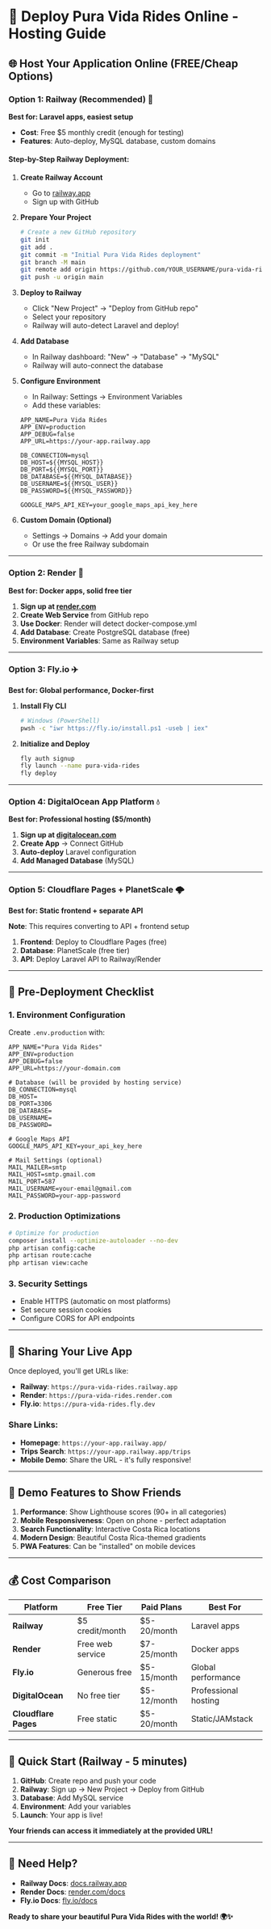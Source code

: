 # 🚀 Deploy Pura Vida Rides Online - Hosting Guide

## 🌐 Host Your Application Online (FREE/Cheap Options)

### **Option 1: Railway (Recommended) 🚂**
**Best for: Laravel apps, easiest setup**
- **Cost**: Free $5 monthly credit (enough for testing)
- **Features**: Auto-deploy, MySQL database, custom domains

#### **Step-by-Step Railway Deployment:**

1. **Create Railway Account**
   - Go to [railway.app](https://railway.app)
   - Sign up with GitHub

2. **Prepare Your Project**
   ```bash
   # Create a new GitHub repository
   git init
   git add .
   git commit -m "Initial Pura Vida Rides deployment"
   git branch -M main
   git remote add origin https://github.com/YOUR_USERNAME/pura-vida-rides.git
   git push -u origin main
   ```

3. **Deploy to Railway**
   - Click "New Project" → "Deploy from GitHub repo"
   - Select your repository
   - Railway will auto-detect Laravel and deploy!

4. **Add Database**
   - In Railway dashboard: "New" → "Database" → "MySQL"
   - Railway will auto-connect the database

5. **Configure Environment**
   - In Railway: Settings → Environment Variables
   - Add these variables:
   ```
   APP_NAME=Pura Vida Rides
   APP_ENV=production
   APP_DEBUG=false
   APP_URL=https://your-app.railway.app
   
   DB_CONNECTION=mysql
   DB_HOST=${{MYSQL_HOST}}
   DB_PORT=${{MYSQL_PORT}}
   DB_DATABASE=${{MYSQL_DATABASE}}
   DB_USERNAME=${{MYSQL_USER}}
   DB_PASSWORD=${{MYSQL_PASSWORD}}
   
   GOOGLE_MAPS_API_KEY=your_google_maps_api_key_here
   ```

6. **Custom Domain (Optional)**
   - Settings → Domains → Add your domain
   - Or use the free Railway subdomain

---

### **Option 2: Render 🎨**
**Best for: Docker apps, solid free tier**

1. **Sign up at [render.com](https://render.com)**
2. **Create Web Service** from GitHub repo
3. **Use Docker**: Render will detect docker-compose.yml
4. **Add Database**: Create PostgreSQL database (free)
5. **Environment Variables**: Same as Railway setup

---

### **Option 3: Fly.io ✈️**
**Best for: Global performance, Docker-first**

1. **Install Fly CLI**
   ```bash
   # Windows (PowerShell)
   pwsh -c "iwr https://fly.io/install.ps1 -useb | iex"
   ```

2. **Initialize and Deploy**
   ```bash
   fly auth signup
   fly launch --name pura-vida-rides
   fly deploy
   ```

---

### **Option 4: DigitalOcean App Platform 💧**
**Best for: Professional hosting ($5/month)**

1. **Sign up at [digitalocean.com](https://digitalocean.com)**
2. **Create App** → Connect GitHub
3. **Auto-deploy** Laravel configuration
4. **Add Managed Database** (MySQL)

---

### **Option 5: Cloudflare Pages + PlanetScale 🌩️**
**Best for: Static frontend + separate API**

**Note**: This requires converting to API + frontend setup
1. **Frontend**: Deploy to Cloudflare Pages (free)
2. **Database**: PlanetScale (free tier)
3. **API**: Deploy Laravel API to Railway/Render

---

## 🔧 **Pre-Deployment Checklist**

### **1. Environment Configuration**
Create `.env.production` with:
```env
APP_NAME="Pura Vida Rides"
APP_ENV=production
APP_DEBUG=false
APP_URL=https://your-domain.com

# Database (will be provided by hosting service)
DB_CONNECTION=mysql
DB_HOST=
DB_PORT=3306
DB_DATABASE=
DB_USERNAME=
DB_PASSWORD=

# Google Maps API
GOOGLE_MAPS_API_KEY=your_api_key_here

# Mail Settings (optional)
MAIL_MAILER=smtp
MAIL_HOST=smtp.gmail.com
MAIL_PORT=587
MAIL_USERNAME=your-email@gmail.com
MAIL_PASSWORD=your-app-password
```

### **2. Production Optimizations**
```bash
# Optimize for production
composer install --optimize-autoloader --no-dev
php artisan config:cache
php artisan route:cache
php artisan view:cache
```

### **3. Security Settings**
- Enable HTTPS (automatic on most platforms)
- Set secure session cookies
- Configure CORS for API endpoints

---

## 🌟 **Sharing Your Live App**

Once deployed, you'll get URLs like:
- **Railway**: `https://pura-vida-rides.railway.app`
- **Render**: `https://pura-vida-rides.render.com`
- **Fly.io**: `https://pura-vida-rides.fly.dev`

### **Share Links:**
- **Homepage**: `https://your-app.railway.app/`
- **Trips Search**: `https://your-app.railway.app/trips`
- **Mobile Demo**: Share the URL - it's fully responsive!

---

## 📱 **Demo Features to Show Friends**

1. **Performance**: Show Lighthouse scores (90+ in all categories)
2. **Mobile Responsiveness**: Open on phone - perfect adaptation
3. **Search Functionality**: Interactive Costa Rica locations
4. **Modern Design**: Beautiful Costa Rica-themed gradients
5. **PWA Features**: Can be "installed" on mobile devices

---

## 💰 **Cost Comparison**

| Platform | Free Tier | Paid Plans | Best For |
|----------|-----------|------------|----------|
| **Railway** | $5 credit/month | $5-20/month | Laravel apps |
| **Render** | Free web service | $7-25/month | Docker apps |
| **Fly.io** | Generous free | $5-15/month | Global performance |
| **DigitalOcean** | No free tier | $5-12/month | Professional hosting |
| **Cloudflare Pages** | Free static | $5-20/month | Static/JAMstack |

---

## 🚀 **Quick Start (Railway - 5 minutes)**

1. **GitHub**: Create repo and push your code
2. **Railway**: Sign up → New Project → Deploy from GitHub
3. **Database**: Add MySQL service
4. **Environment**: Add your variables
5. **Launch**: Your app is live!

**Your friends can access it immediately at the provided URL!**

---

## 🔗 **Need Help?**

- **Railway Docs**: [docs.railway.app](https://docs.railway.app)
- **Render Docs**: [render.com/docs](https://render.com/docs)
- **Fly.io Docs**: [fly.io/docs](https://fly.io/docs)

**Ready to share your beautiful Pura Vida Rides with the world! 🌍✨**